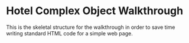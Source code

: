 <h1>Hotel Complex Object Walkthrough</h1>

<p>This is the skeletal structure for the walkthrough in order to save time writing 
standard HTML code for a simple web page.</p>